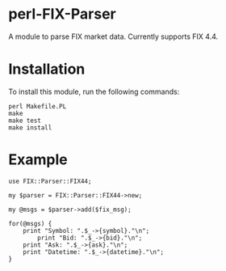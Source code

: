 # perl-FIX-Parser
A module to parse FIX market data. Currently supports FIX 4.4.

Installation
============

To install this module, run the following commands:

	perl Makefile.PL
	make
	make test
	make install

Example
=======

```
use FIX::Parser::FIX44;

my $parser = FIX::Parser::FIX44->new;

my @msgs = $parser->add($fix_msg);

for(@msgs) {
	print "Symbol: ".$_->{symbol}."\n";
        print "Bid: ".$_->{bid}."\n";
	print "Ask: ".$_->{ask}."\n";
	print "Datetime: ".$_->{datetime}."\n";
}

```

